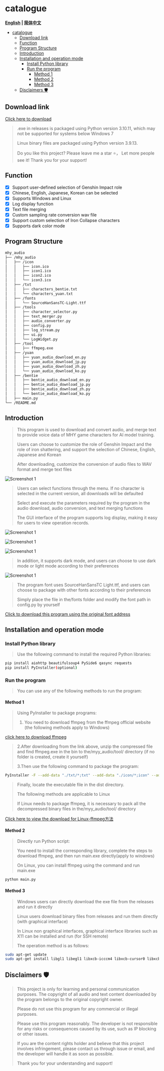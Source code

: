 # catalogue

**[English](README_en.md) | [简体中文](README.md)**

- [catalogue](#catalogue)
  - [Download link](#download-link)
  - [Function](#function)
  - [Program Structure](#program-structure)
  - [Introduction](#introduction)
  - [Installation and operation mode](#installation-and-operation-mode)
    - [Install Python library](#install-python-library)
    - [Run the program](#run-the-program)
      - [Method 1](#method-1)
      - [Method 2](#method-2)
      - [Method 3](#method-3)
  - [Disclaimers 🛡️](#disclaimers-️)

## Download link

[Click here to download](https://github.com/WorldDawnAres/mhy_audio/releases)
>
>.exe in releases is packaged using Python version 3.10.11, which may not be supported for systems below Windows 7
>
>Linux binary files are packaged using Python version 3.9.13.
>
>Do you like this project? Please leave me a star ⭐， Let more people see it! Thank you for your support!

## Function

- [x] Support user-defined selection of Genshin Impact role
- [x] Chinese, English, Japanese, Korean can be selected
- [x] Supports Windows and Linux
- [x] Log display function
- [x] Text file merging
- [x] Custom sampling rate conversion wav file
- [x] Support custom selection of Iron Collapse characters
- [x] Supports dark color mode

## Program Structure

```bash
mhy_audio
├── /mhy_audio
│   ├── /icon
│   │   ├── icon.ico
│   │   ├── icon1.ico
│   │   ├── icon2.ico
│   │   └── icon3.ico
│   ├── /txt
│   │   ├── characters_bentie.txt
│   │   └── characters_yuan.txt
│   ├── /fonts
│   │   └── SourceHanSansTC-Light.ttf
│   ├── /tools
│   │   ├── character_selector.py
│   │   ├── text_merger.py
│   │   ├── audio_converter.py
│   │   ├── config.py
│   │   ├── log_stream.py
│   │   ├── ui.py
│   │   └── LogWidget.py
│   ├── /tool
│   │   ├── ffmpeg.exe
│   ├── /yuan
│   │   ├── yuan_audio_download_en.py
│   │   ├── yuan_audio_download_jp.py
│   │   ├── yuan_audio_download_zh.py
│   │   └── yuan_audio_download_ko.py
│   ├── /bentie
│   │   ├── bentie_audio_download_en.py
│   │   ├── bentie_audio_download_jp.py
│   │   ├── bentie_audio_download_zh.py
│   │   └── bentie_audio_download_ko.py
│   ├── main.py
└── /README.md
```

## Introduction

>This program is used to download and convert audio, and merge text to provide voice data of MHY game characters for AI model training.
>
>Users can choose to customize the role of Genshin Impact and the role of iron shattering, and support the selection of Chinese, English, Japanese and Korean
>
>After downloading, customize the conversion of audio files to WAV format and merge text files

![Screenshot 1](./Pictures/1.png "可选标题")
>
>Users can select functions through the menu. If no character is selected in the current version, all downloads will be defaulted
>
>Select and execute the parameters required by the program in the audio download, audio conversion, and text merging functions
>
>The GUI interface of the program supports log display, making it easy for users to view operation records.

![Screenshot 1](./Pictures/2.png "可选标题")

![Screenshot 1](./Pictures/3.png "可选标题")

![Screenshot 1](./Pictures/4.png "可选标题")

>In addition, it supports dark mode, and users can choose to use dark mode or light mode according to their preferences

![Screenshot 1](./Pictures/5.png "可选标题")

>The program font uses SourceHanSansTC Light.ttf, and users can choose to package with other fonts according to their preferences
>
>Simply place the file in the/fonts folder and modify the font path in config.py by yourself
>
[Click to download this program using the original font address](https://github.com/adobe-fonts/source-han-serif)

## Installation and operation mode

### Install Python library

>Use the following command to install the required Python libraries:

```bash
pip install aiohttp beautifulsoup4 PySide6 qasync requests
pip install PyInstaller(optional)
```

### Run the program

>You can use any of the following methods to run the program:

#### Method 1

>Using PyInstaller to package programs:
>
>1. You need to download ffmpeg from the ffmpeg official website (the following methods apply to Windows)

[click here to download ffmpeg](https://www.gyan.dev/ffmpeg/builds/packages/ffmpeg-7.0.2-full_build.7z)
>2.After downloading from the link above, unzip the compressed file and find ffmpeg.exe in the bin to the/myy_audio/tool/ directory (if no folder is created, create it yourself)
>
>3.Then use the following command to package the program:

```bash
PyInstaller -F --add-data "./txt/*;txt" --add-data "./icon/*;icon" --add-data "./tool/*;tool" -w -i ./icon/icon.ico main.py
```

>Finally, locate the executable file in the dist directory.
>
>The following methods are applicable to Linux
>
>If Linux needs to package ffmpeg, it is necessary to pack all the decompressed binary files in the/myy_audio/tool/ directory

[Click here to view the download for Linux-ffmpeg方法](https://blog.csdn.net/weixin_43667077/article/details/122276284)

#### Method 2

>Directly run Python script:
>
>You need to install the corresponding library, complete the steps to download ffmpeg, and then run main.exe directly(apply to windows)
>
>On Linux, you can install ffmpeg using the command and run main.exe

```bash
python main.py
```

#### Method 3

>Windows users can directly download the exe file from the releases and run it directly
>
>Linux users download binary files from releases and run them directly (with graphical interface)
>
>In Linux non graphical interfaces, graphical interface libraries such as X11 can be installed and run (for SSH remote)
>
>The operation method is as follows:

```bash
sudo apt-get update
sudo apt-get install libgl1 libegl1 libxcb-icccm4 libxcb-cursor0 libxcb-keysyms1 libxcb-shape0 libxkbcommon-x11-0
```

## Disclaimers 🛡️

>This project is only for learning and personal communication purposes. The copyright of all audio and text content downloaded by the program belongs to the original copyright owner.
>
>Please do not use this program for any commercial or illegal purposes.
>
>Please use this program reasonably. The developer is not responsible for any risks or consequences caused by its use, such as IP blocking or other issues.
>
>If you are the content rights holder and believe that this project involves infringement, please contact us through issue or email, and the developer will handle it as soon as possible.
>
>Thank you for your understanding and support!
